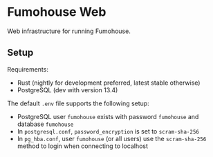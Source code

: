 # Fumohouse Web

Web infrastructure for running Fumohouse.

## Setup

Requirements:

- Rust (nightly for development preferred, latest stable otherwise)
- PostgreSQL (dev with version 13.4)

The default `.env` file supports the following setup:

- PostgreSQL user `fumohouse` exists with password `fumohouse` and database `fumohouse`
- In `postgresql.conf`, `password_encryption` is set to `scram-sha-256`
- In `pg_hba.conf`, user `fumohouse` (or all users) use the `scram-sha-256` method to login when connecting to localhost


